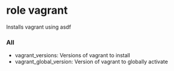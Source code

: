 # role vagrant

Installs vagrant using asdf

### All

* vagrant_versions: Versions of vagrant to install
* vagrant_global_version: Version of vagrant to globally activate
